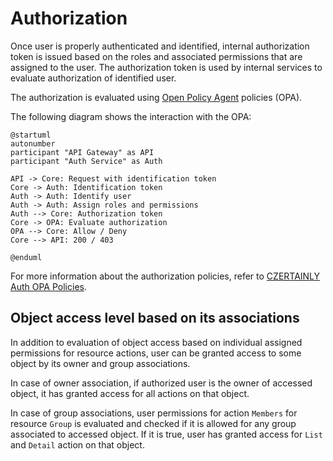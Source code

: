 # Authorization

Once user is properly authenticated and identified, internal authorization token is issued based on the roles and associated permissions that are assigned to the user.
The authorization token is used by internal services to evaluate authorization of identified user.

The authorization is evaluated using [Open Policy Agent](https://www.openpolicyagent.org/) policies (OPA).

The following diagram shows the interaction with the OPA:

```plantuml
@startuml
autonumber
participant "API Gateway" as API
participant "Auth Service" as Auth

API -> Core: Request with identification token
Core -> Auth: Identification token
Auth -> Auth: Identify user
Auth -> Auth: Assign roles and permissions
Auth --> Core: Authorization token
Core -> OPA: Evaluate authorization
OPA --> Core: Allow / Deny
Core --> API: 200 / 403

@enduml
```

For more information about the authorization policies, refer to [CZERTAINLY Auth OPA Policies](https://github.com/3KeyCompany/CZERTAINLY-Auth-OPA-Policies).

## Object access level based on its associations

In addition to evaluation of object access based on individual assigned permissions for resource actions, user can be granted access to some object by its owner and group associations.

In case of owner association, if authorized user is the owner of accessed object, it has granted access for all actions on that object.

In case of group associations, user permissions for action `Members` for resource `Group` is evaluated and checked if it is allowed for any group associated to accessed object. If it is true, user has granted access for `List` and `Detail` action on that object.
